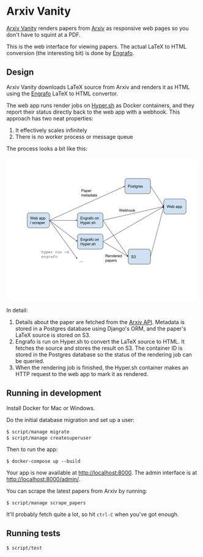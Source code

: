 # Arxiv Vanity

[Arxiv Vanity](https://www.arxiv-vanity.com) renders papers from [Arxiv](https://arxiv.org) as responsive web pages so you don't have to squint at a PDF.

This is the web interface for viewing papers. The actual LaTeX to HTML conversion (the interesting bit) is done by [Engrafo](https://github.com/arxiv-vanity/engrafo).

## Design

Arxiv Vanity downloads LaTeX source from Arxiv and renders it as HTML using the [Engrafo](https://github.com/arxiv-vanity/engrafo) LaTeX to HTML convertor.

The web app runs render jobs on [Hyper.sh](https://hyper.sh/) as Docker containers, and they report their status directly back to the web app with a webhook. This approach has two neat properties:

1. It effectively scales infinitely
2. There is no worker process or message queue

The process looks a bit like this:

<img src="docs/architecture.svg" alt="Arxiv Vanity architecture" width="500">

In detail:

1. Details about the paper are fetched from the [Arxiv API](https://arxiv.org/help/api/index). Metadata is stored in a Postgres database using Django's ORM, and the paper's LaTeX source is stored on S3.
2. Engrafo is run on Hyper.sh to convert the LaTeX source to HTML. It fetches the source and stores the result on S3. The container ID is stored in the Postgres database so the status of the rendering job can be queried.
3. When the rendering job is finished, the Hyper.sh container makes an HTTP request to the web app to mark it as rendered.

## Running in development

Install Docker for Mac or Windows.

Do the initial database migration and set up a user:

    $ script/manage migrate
    $ script/manage createsuperuser

Then to run the app:

    $ docker-compose up --build

Your app is now available at [http://localhost:8000](http://localhost:8000). The admin interface is at [http://localhost:8000/admin/](http://localhost:8000/admin/).

You can scrape the latest papers from Arxiv by running:

    $ script/manage scrape_papers

It'll probably fetch quite a lot, so hit `ctrl-C` when you've got enough.

## Running tests

    $ script/test
